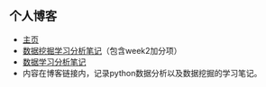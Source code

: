 ## 个人博客
- [主页](http://FishingFires.github.io)
- [数据挖掘学习分析笔记](https://fishingfires.github.io/2020/03/数据挖掘学习总结1/)（包含week2加分项）
- [数据学习分析笔记](https://fishingfires.github.io/2020/03/%E6%95%B0%E6%8D%AE%E5%88%86%E6%9E%90%E5%AD%A6%E4%B9%A0%E6%80%BB%E7%BB%931/)
- 内容在博客链接内，记录python数据分析以及数据挖掘的学习笔记。
